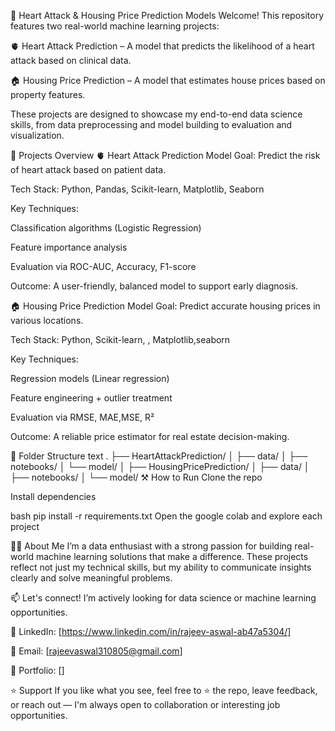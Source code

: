 💼 Heart Attack & Housing Price Prediction Models
Welcome!
This repository features two real-world machine learning projects:

🫀 Heart Attack Prediction – A model that predicts the likelihood of a heart attack based on clinical data.

🏠 Housing Price Prediction – A model that estimates house prices based on property features.

These projects are designed to showcase my end-to-end data science skills, from data preprocessing and model building to evaluation and visualization.

🚀 Projects Overview
🫀 Heart Attack Prediction Model
Goal: Predict the risk of heart attack based on patient data.

Tech Stack: Python, Pandas, Scikit-learn, Matplotlib, Seaborn

Key Techniques:

Classification algorithms (Logistic Regression)

Feature importance analysis

Evaluation via ROC-AUC, Accuracy, F1-score

Outcome: A user-friendly, balanced model to support early diagnosis.

🏠 Housing Price Prediction Model
Goal: Predict accurate housing prices in various locations.

Tech Stack: Python, Scikit-learn, , Matplotlib,seaborn

Key Techniques:

Regression models (Linear regression)

Feature engineering + outlier treatment

Evaluation via RMSE, MAE,MSE, R²

Outcome: A reliable price estimator for real estate decision-making.

📂 Folder Structure
text
.
├── HeartAttackPrediction/
│   ├── data/
│   ├── notebooks/
│   └── model/
│
├── HousingPricePrediction/
│   ├── data/
│   ├── notebooks/
│   └── model/
⚒️ How to Run
Clone the repo

Install dependencies

bash
pip install -r requirements.txt
Open the google colab and explore each project

👨‍💻 About Me
I’m a data enthusiast with a strong passion for building real-world machine learning solutions that make a difference. These projects reflect not just my technical skills, but my ability to communicate insights clearly and solve meaningful problems.

📫 Let's connect! I’m actively looking for data science or machine learning opportunities.

💼 LinkedIn: [https://www.linkedin.com/in/rajeev-aswal-ab47a5304/]

📧 Email: [rajeevaswal310805@gmail.com]

🧠 Portfolio: []

⭐ Support
If you like what you see, feel free to ⭐ the repo, leave feedback, or reach out — I'm always open to collaboration or interesting job opportunities.

